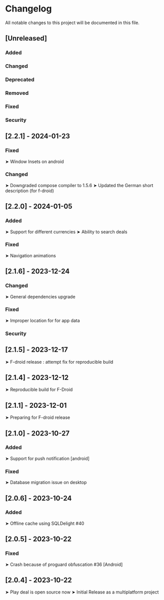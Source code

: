 # Changelog

All notable changes to this project will be documented in this file.

## [Unreleased]

### Added

### Changed

### Deprecated

### Removed

### Fixed

### Security

## [2.2.1] - 2024-01-23

### Fixed

➤ Window Insets on android

### Changed
➤ Downgraded compose compiler to 1.5.6
➤ Updated the German short description (for f-droid)

## [2.2.0] - 2024-01-05

### Added

➤ Support for different currencies
➤ Ability to search deals

### Fixed

➤ Navigation animations

## [2.1.6] - 2023-12-24

### Changed

➤ General dependencies upgrade

### Fixed

➤ Improper location for for app data

### Security

## [2.1.5] - 2023-12-17

➤ F-droid release : attempt fix for reproducible build

## [2.1.4] - 2023-12-12

➤ Reproducible build for F-Droid

## [2.1.1] - 2023-12-01

➤ Preparing for F-droid release

## [2.1.0] - 2023-10-27

### Added

➤ Support for push notification [android]

### Fixed

➤ Database migration issue on desktop

## [2.0.6] - 2023-10-24

### Added

➤ Offline cache using SQLDelight #40

## [2.0.5] - 2023-10-22

### Fixed

➤ Crash because of proguard obfuscation #36 [Android]

## [2.0.4] - 2023-10-22

➤ Play deal is open source now
➤ Initial Release as a multiplatform project
